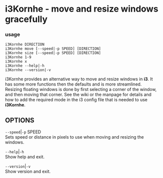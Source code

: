 # i3Kornhe - move and resize windows gracefully 

### usage

```text
i3Kornhe DIRECTION
i3Kornhe move [--speed|-p SPEED] [DIRECTION]
i3Kornhe size [--speed|-p SPEED] [DIRECTION]
i3Kornhe 1-9
i3Kornhe x
i3Kornhe --help|-h
i3Kornhe --version|-v
```

i3Kornhe provides an alternative way to move and resize
windows in **i3**. It has some more functions then the
defaults and is more streamlined. Resizing floating windows
is done by first selecting a corner of the window,  and then
moving that corner. See the wiki or the manpage for details
and how to add the required mode in the i3 config file that
is needed to use **i3Kornhe**.


OPTIONS
-------

`--speed`|`-p` SPEED  
Sets speed or distance in pixels to use when moving and
resizing the windows.

`--help`|`-h`  
Show help and exit.

`--version`|`-v`  
Show version and exit.



